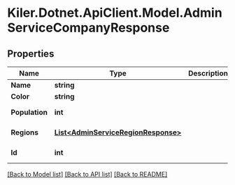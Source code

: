 # Kiler.Dotnet.ApiClient.Model.AdminServiceCompanyResponse

## Properties

Name | Type | Description | Notes
------------ | ------------- | ------------- | -------------
**Name** | **string** |  | [optional] 
**Color** | **string** |  | [optional] 
**Population** | **int** |  | [optional] [readonly] 
**Regions** | [**List&lt;AdminServiceRegionResponse&gt;**](AdminServiceRegionResponse.md) |  | [optional] [readonly] 
**Id** | **int** |  | [optional] [readonly] 

[[Back to Model list]](../README.md#documentation-for-models) [[Back to API list]](../README.md#documentation-for-api-endpoints) [[Back to README]](../README.md)

